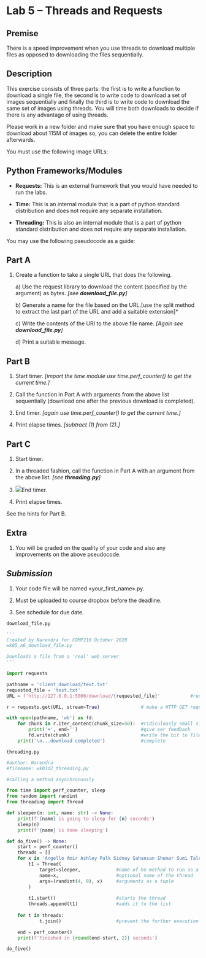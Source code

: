 # Lab 5 – Threads and Requests

## Premise

There is a speed improvement when you use threads to download multiple
files as opposed to downloading the files sequentially.

## Description

This exercise consists of three parts: the first is to write a function
to download a single file, the second is to write code to download a set
of images sequentially and finally the third is to write code to
download the same set of images using threads. You will time both
downloads to decide if there is any advantage of using threads.

Please work in a new folder and make sure that you have enough space to
download about 115M of images so, you can delete the entire folder
afterwards.

You must use the following image URLs:

## Python Frameworks/Modules

- **Requests:** This is an external framework that you would have
    needed to run the labs.

- **Time:** This is an internal module that is a part of python
    standard distribution and does not require any separate
    installation.

- **Threading:** This is also an internal module that is a part of
    python standard distribution and does not require any separate
    installation.

You may use the following pseudocode as a guide:

## Part A

1. Create a function to take a single URL that does the following.

    a\) Use the request library to download the content (specified by the argument) as bytes. *[see **download_file.py**]*

    b\) Generate a name for the file based on the URL.[use the split method to extract the last part of the URL and add a suitable extension\]*

    c\) Write the contents of the URI to the above file name. *\[Again see **download_file.py**\]*

    d\) Print a suitable message.

## Part B

1. Start timer. *\[import the time module* *use time.perf_counter() to get the current time.\]*

1. Call the function in Part A with arguments from the above list
    sequentially (download one after the previous download is
    completed).

1. End timer. *\[again use time.perf_counter() to get the current time.\]*

1. Print elapse times. *\[subtract (1) from (2).\]*

## Part C

1. Start timer.

1. In a threaded fashion, call the function in Part A with an argument
    from the above list. *\[see **threading.py**\]*

1. ![](media/image1.png)End timer.

1. Print elapse times.

See the hints for Part B.

## Extra

1. You will be graded on the quality of your code and also any
    improvements on the above pseudocode.

## *Submission*

1. Your code file will be named «your_first_name».py.

2. Must be uploaded to course dropbox before the deadline.

3. See schedule for due date.

`download_file.py`

```python
'''
Created by Narendra for COMP216 October 2020
wk05_a6_download_file.py

Downloads a file from a 'real' web server
'''

import requests

pathname = 'client_download/text.txt'
requested_file = 'test.txt'
URL = f'http://127.0.0.1:5000/download/{requested_file}'           #request all users

r = requests.get(URL, stream=True)               # make a HTTP GET request

with open(pathname, 'wb') as fd:
    for chunk in r.iter_content(chunk_size=50):  #ridiculously small size
        print('+', end='')                       #give ser feedback
        fd.write(chunk)                          #write the bit to file
    print('\n...download completed')             #complete
```

`threading.py`

```python
#author: Narendra
#filename: wk03d2_threading.py

#calling a method asynchronously

from time import perf_counter, sleep
from random import randint
from threading import Thread

def sleeper(n: int, name: str) -> None:
    print(f'{name} is going to sleep for {n} seconds')
    sleep(n)
    print(f'{name} is done sleeping')

def do_five() -> None:
    start = perf_counter()
    threads = []
    for x in 'Angello Amir Ashley Palk Sidney Sahansan Shemar Sumi Tale'.split():
        t1 = Thread(
            target=sleeper,             #name of he method to run as a thread
            name=x,                     #optional name of the thread
            args=(randint(4, 8), x)     #arguments as a tuple
        )
        
        t1.start()                      #starts the thread
        threads.append(t1)              #adds it to the list
    
    for t in threads:
            t.join()                    #prevent the further execution until all the thread complete

    end = perf_counter()
    print(f'Finished in {round(end-start, 2)} seconds')

do_five()
```
